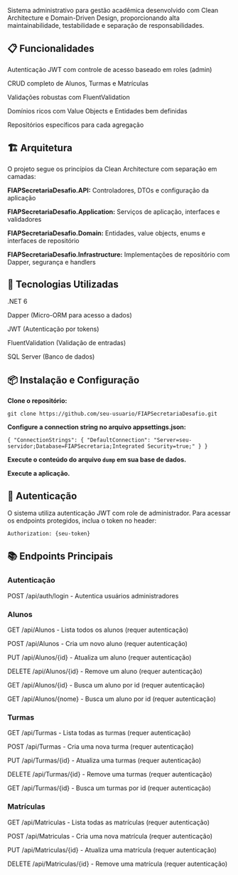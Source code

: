 Sistema administrativo para gestão acadêmica desenvolvido com Clean Architecture e Domain-Driven Design, proporcionando alta maintainabilidade, testabilidade e separação de responsabilidades.

## 📋 Funcionalidades
Autenticação JWT com controle de acesso baseado em roles (admin)

CRUD completo de Alunos, Turmas e Matrículas

Validações robustas com FluentValidation

Domínios ricos com Value Objects e Entidades bem definidas

Repositórios específicos para cada agregação

## 🏗️ Arquitetura
O projeto segue os princípios da Clean Architecture com separação em camadas:

**FIAPSecretariaDesafio.API:** Controladores, DTOs e configuração da aplicação

**FIAPSecretariaDesafio.Application:** Serviços de aplicação, interfaces e validadores

**FIAPSecretariaDesafio.Domain:** Entidades, value objects, enums e interfaces de repositório

**FIAPSecretariaDesafio.Infrastructure:** Implementações de repositório com Dapper, segurança e handlers

## 🚀 Tecnologias Utilizadas
.NET 6

Dapper (Micro-ORM para acesso a dados)

JWT (Autenticação por tokens)

FluentValidation (Validação de entradas)

SQL Server (Banco de dados)

## 📦 Instalação e Configuração
**Clone o repositório:**

`` git clone https://github.com/seu-usuario/FIAPSecretariaDesafio.git ``

**Configure a connection string no arquivo appsettings.json:**

``
{
  "ConnectionStrings": {
    "DefaultConnection": "Server=seu-servidor;Database=FIAPSecretaria;Integrated Security=true;"
  }
}
`` 

**Execute o conteúdo do arquivo ``dump`` em sua base de dados.**

**Execute a aplicação.**

## 🔐 Autenticação
O sistema utiliza autenticação JWT com role de administrador. Para acessar os endpoints protegidos, inclua o token no header:


`` Authorization: {seu-token} ``

## 📚 Endpoints Principais
### Autenticação

POST /api/auth/login - Autentica usuários administradores

### Alunos

GET /api/Alunos - Lista todos os alunos (requer autenticação)

POST /api/Alunos - Cria um novo aluno (requer autenticação)

PUT /api/Alunos/{id} - Atualiza um aluno (requer autenticação)

DELETE /api/Alunos/{id} - Remove um aluno (requer autenticação)

GET /api/Alunos/{id} - Busca um aluno por id (requer autenticação)

GET /api/Alunos/{nome} - Busca um aluno por id (requer autenticação)

### Turmas
GET /api/Turmas - Lista todas as turmas (requer autenticação)

POST /api/Turmas - Cria uma nova turma (requer autenticação)

PUT /api/Turmas/{id} - Atualiza uma turmas (requer autenticação)

DELETE /api/Turmas/{id} - Remove uma turmas (requer autenticação)

GET /api/Turmas/{id} - Busca um turmas por id (requer autenticação)

### Matrículas
GET /api/Matriculas - Lista todas as matrículas (requer autenticação)

POST /api/Matriculas - Cria uma nova matrícula (requer autenticação)

PUT /api/Matriculas/{id} - Atualiza uma matrícula (requer autenticação)

DELETE /api/Matriculas/{id} - Remove uma matrícula (requer autenticação)
